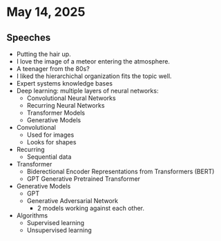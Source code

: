 # May 14, 2025

## Speeches

- Putting the hair up.
- I love the image of a meteor entering the atmosphere.
- A teenager from the 80s?
- I liked the hierarchichal organization fits the topic well.
- Expert systems knowledge bases
- Deep learning: multiple layers of neural networks:
    - Convolutional Neural Networks
    - Recurring Neural Networks
    - Transformer Models
    - Generative Models
- Convolutional
    - Used for images
    - Looks for shapes
- Recurring
    - Sequential data
- Transformer
    - Biderectional Encoder Representations from Transformers (BERT)
    - GPT Generative Pretrained Transformer
- Generative Models
    - GPT
    - Generative Adversarial Network
        - 2 models working against each other.
- Algorithms
    - Supervised learning
    - Unsupervised learning
